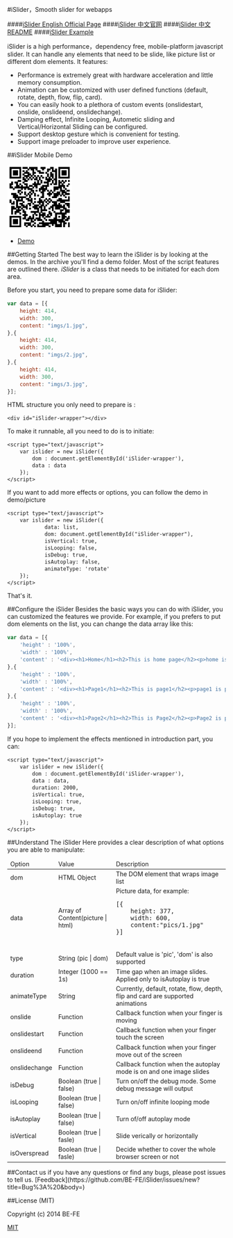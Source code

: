 #iSlider，Smooth slider for webapps

####[iSlider English Official Page](http://be-fe.github.io/iSlider/index_en.html)
####[iSlider 中文官网](http://be-fe.github.io/iSlider/index.html)
####[iSlider 中文README](https://github.com/BE-FE/iSlider/blob/master/README_Chinese.md)
####[iSlider Example](http://be-fe.github.io/iSlider/demo/)

iSlider is a high performance，dependency free, mobile-platform javascript slider.
It can handle any elements that need to be slide, like picture list or different dom elements. 
It features:

* Performance is extremely great with hardware acceleration and little memory consumption.
* Animation can be customized with user defined functions (default, rotate, depth, flow, flip, card).
* You can easily hook to a plethora of custom events (onslidestart, onslide, onslideend, onslidechange).
* Damping effect, Infinite Looping, Autometic sliding and Vertical/Horizontal Sliding can be configured.
* Support desktop gesture which is convenient for testing.
* Support image preloader to improve user experience.

##iSlider Mobile Demo

<img width="150px" height="150px" src="qrcode.png"/>

* <a href="http://be-fe.github.io/iSlider/demo/">Demo</a>

##Getting Started
The best way to learn the iSlider is by looking at the demos. In the archive you'll find a demo folder. Most of the script features are outlined there.
*iSlider* is a class that needs to be initiated for each dom area. 

Before you start, you need to prepare some data for iSlider:

``` javascript
var data = [{
	height: 414,
	width: 300,
	content: "imgs/1.jpg",
},{
	height: 414,
	width: 300,
	content: "imgs/2.jpg",
},{
 	height: 414,
	width: 300,
 	content: "imgs/3.jpg",
}];
```

HTML structure you only need to prepare is :
	
	<div id="iSlider-wrapper"></div>

To make it runnable, all you need to do is to initiate:

 	<script type="text/javascript">
    	var islider = new iSlider({
    		dom : document.getElementById('iSlider-wrapper'),
    		data : data
    	});
    </script>

If you want to add more effects or options, you can follow the demo in demo/picture

	<script type="text/javascript">
    	var islider = new iSlider({
			    data: list,
			    dom: document.getElementById("iSlider-wrapper"),
			    isVertical: true,
			    isLooping: false,
			    isDebug: true,
			    isAutoplay: false,
			    animateType: 'rotate'
		});
    </script>

That's it. 

##Configure the iSlider
Besides the basic ways you can do with iSlider, you can customized the features we provide. For example, if you prefers to put dom elements on the list, you can change the data array like this:

``` javascript
var data = [{
	'height' : '100%',
	'width' : '100%',
	'content' : '<div><h1>Home</h1><h2>This is home page</h2><p>home is pretty awsome</p><div>'
},{
	'height' : '100%',
	'width' : '100%',
	'content' : '<div><h1>Page1</h1><h2>This is page1</h2><p>page1 is pretty awsome</p><div>'
},{
	'height' : '100%',
	'width' : '100%',
	'content' : '<div><h1>Page2</h1><h2>This is Page2</h2><p>Page2 is pretty awsome</p><div>'
}];
```
If you hope to implement the effects mentioned in introduction part, you can:

	<script type="text/javascript">
    	var islider = new iSlider({
    		dom : document.getElementById('iSlider-wrapper'),
    		data : data,
    		duration: 2000,
		    isVertical: true,
		    isLooping: true,
		    isDebug: true,
		    isAutoplay: true
    	});
    </script>

##Understand The iSlider
Here provides a clear description of what options you are able to manipulate:
<table>
<thead>
	<tr>
		<td>Option</td>
		<td>Value</td>
		<td>Description</td>
	</tr>
</thead>
<tbody>
	<tr>
		<td>dom</td>
		<td>HTML Object</td>
		<td>The DOM element that wraps image list</td>
	</tr>
	<tr>
		<td>data</td>
		<td>Array of Content(picture | html)</td>
		<td>Picture data, for example:
		<pre>
[{
	height: 377,
	width: 600,
	content:"pics/1.jpg"
}]
		</pre>
		</td>
	</tr>
	<tr>
		<td>type</td>
		<td>String (pic | dom)</td>
		<td>Default value is 'pic', 'dom' is also supported</td>
	</tr>
	<tr>
		<td>duration</td>
		<td>Integer (1000 == 1s)</td>
		<td>Time gap when an image slides. Applied only to isAutoplay is true</td>
	</tr>
	<tr>
        <td>animateType</td>
        <td>String</td>
        <td>Currently, default, rotate, flow, depth, flip and card are supported animations</td>
    </tr>
	<tr>
		<td>onslide</td>
		<td>Function</td>
		<td>Callback function when your finger is moving</td>
	</tr>
	<tr>
		<td>onslidestart</td>
		<td>Function</td>
		<td>Callback function when your finger touch the screen</td>
	</tr>
	<tr>
		<td>onslideend</td>
		<td>Function</td>
		<td>Callback function when your finger move out of the screen</td>
	</tr>
	<tr>
		<td>onslidechange</td>
		<td>Function</td>
		<td>Callback function when the autoplay mode is on and one image slides</td>
	</tr>
	<tr>
		<td>isDebug</td>
		<td>Boolean (true | false)</td>
		<td>Turn on/off the debug mode. Some debug message will output</td>
	</tr>
	<tr>
		<td>isLooping</td>
		<td>Boolean (true | false)</td>
		<td>Turn on/off infinite looping mode</td>
	</tr>
	<tr>
		<td>isAutoplay</td>
		<td>Boolean (true | false)</td>
		<td>Turn of/off autoplay mode</td>
	</tr>
		<tr>
		<td>isVertical</td>
		<td>Boolean (true | fasle)</td>
		<td>Slide verically or horizontally</td>
	</tr>
	</tr>
		<tr>
		<td>isOverspread</td>
		<td>Boolean (true | fasle)</td>
		<td>Decide whether to cover the whole browser screen or not</td>
	</tr>
</tbody>
</table>
##Contact us
if you have any questions or find any bugs, please post issues to tell us.
[Feedback](https://github.com/BE-FE/iSlider/issues/new?title=Bug%3A%20&body=)

##License (MIT)

Copyright (c) 2014 BE-FE

[MIT](https://github.com/BE-FE/iSlider/blob/master/LICENSE)
